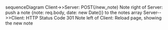 sequenceDiagram
Client->>Server: POST(/new_note)
Note right of Server: push a note {note: req.body, date: new Date()} to the notes array
Server-->>Client: HTTP Status Code 301
Note left of Client: Reload page, showing the new note 
